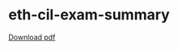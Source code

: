 # eth-cil-exam-summary

[Download pdf](https://latexonline.cc/compile?git=https%3A%2F%2Fgithub.com%2Fflorianmorath%2Feth-cil-exam-summary&target=main.tex&command=pdflatex&trackId=1551041108527)

